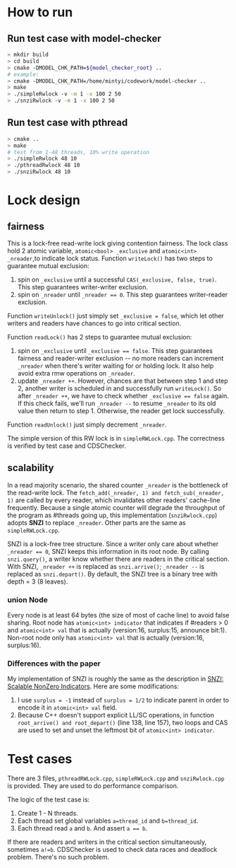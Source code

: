 # How to run
## Run test case with model-checker
```Bash
> mkdir build
> cd build
> cmake -DMODEL_CHK_PATH=${model_checker_root} ..
# example:
> cmake -DMODEL_CHK_PATH=/home/mintyi/codework/model-checker ..
> make
> ./simpleRwlock -v -m 1 -x 100 2 50
> ./snziRwlock -v -m 1 -x 100 2 50
```
## Run test case with pthread
```Bash
> cmake ..
> make
# test from 1-48 threads, 10% write operation
> ./simpleRwlock 48 10 
> ./pthreadRwlock 48 10
> ./snziRwlock 48 10
```

# Lock design
## fairness
This is a lock-free read-write lock giving contention fairness.
The lock class hold 2 atomic variable, `atomic<bool> _exclusive` and `atomic<int> _nreader`,to indicate lock status.
Function `writeLock()` has two steps to guarantee mutual exclusion:
1. spin on `_exclusive` until a successful `CAS(_exclusive, false, true)`. This step guarantees writer-writer exclusion.
2. spin on `_nreader` until `_nreader == 0`. This step guarantees writer-reader exclusion.

Function `writeUnlock()` just simply set `_exclusive = false`, which let other writers and readers have chances to go into critical section.

Function `readLock()` has 2 steps to guarantee mutual exclusion:
1. spin on `_exclusive` until `_exclusive == false`. 
This step guarantees fairness and reader-writer exclusion -- no more readers can increment `_nreader` when there's writer waiting for or holding lock.
It also help avoid extra rmw operations on `_nreader`.
2. update `_nreader ++`. 
However, chances are that between step 1 and step 2, another writer is scheduled in and successfully run `writeLock()`.
So after `_nreader ++`, we have to check whether `_exclusive == false` again. If this check fails, we'll run `_nreader --` to resume `_nreader` to its old value then return to step 1.
Otherwise, the reader get lock successfully.

Function `readUnlock()` just simply decrement `_nreader`.

The simple version of this RW lock is in `simpleRWLock.cpp`. The correctness is verified by test case and CDSChecker.

## scalability
In a read majority scenario, the shared counter `_nreader` is the bottleneck of the read-write lock. 
The `fetch_add(_nreader, 1) and fetch_sub(_nreader, 1)` are called by every reader, which invalidates other readers' cache-line frequently.
Because a single atomic counter will degrade the throughput of the program as #threads going up, 
this implementation (`snziRwlock.cpp`) adopts **SNZI** to replace `_nreader`. Other parts are the same as `simpleRWLock.cpp`.

SNZI is a lock-free tree structure. Since a writer only care about whether `_nreader == 0`, SNZI keeps this information in its root node.
By calling `snzi.query()`, a writer know whether there are readers in the critical section.
With SNZI, `_nreader ++` is replaced as `snzi.arrive()`; `_nreader --` is replaced as `snzi.depart()`.
By default, the SNZI tree is a binary tree with depth = 3 (8 leaves).
### union Node
Every node is at least 64 bytes (the size of most of cache line) to avoid false sharing.
Root node has `atomic<int> indicator` that indicates if #readers > 0 and `atomic<int> val` that is actually (version:16, surplus:15, announce bit:1).
Non-root node only has `atomic<int> val` that is actually (version:16, surplus:16).

### Differences with the paper
My implementation of SNZI is roughly the same as the description in 
[SNZI: Scalable NonZero Indicators](http://citeseerx.ist.psu.edu/viewdoc/download?doi=10.1.1.169.6386&rep=rep1&type=pdf).
Here are some modifications:
1. I use `surplus = -1` instead of `surplus = 1/2` to indicate parent in order to encode it in `atomic<int> val` field.
2. Because C++ doesn't support explicit LL/SC operations, in function `root_arrive() and root_depart()` (line 138, line 157), 
two loops and CAS are used to set and unset the leftmost bit of `atomic<int> indicator`.

# Test cases
There are 3 files, `pthreadRWLock.cpp`, `simpleRWLock.cpp` and `snziRwlock.cpp` is provided. 
They are used to do performance comparison.

The logic of the test case is:
1. Create 1 - N threads.
2. Each thread set global variables `a=thread_id` and `b=thread_id`.
3. Each thread read `a` and `b`. And assert `a == b`.

If there are readers and writers in the critical section simultaneously, sometimes `a!=b`.
CDSChecker is used to check data races and deadlock problem. There's no such problem.
